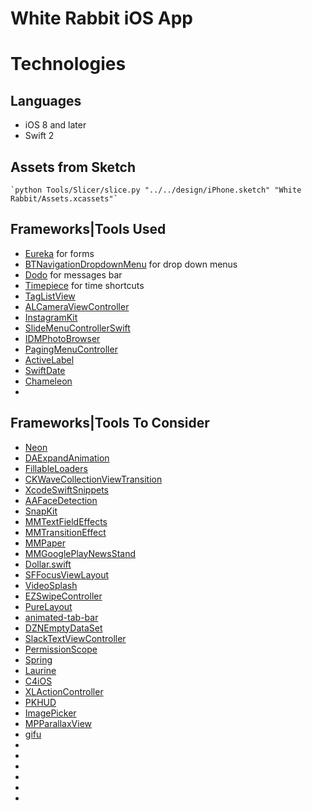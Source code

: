 White Rabbit iOS App
===============================


# Technologies

## Languages

- iOS 8 and later
- Swift 2


## Assets from Sketch

    `python Tools/Slicer/slice.py "../../design/iPhone.sketch" "White Rabbit/Assets.xcassets"`

## Frameworks|Tools Used

* [Eureka](https://github.com/xmartlabs/Eureka) for forms
* [BTNavigationDropdownMenu](https://github.com/PhamBaTho/BTNavigationDropdownMenu) for drop down menus
* [Dodo](https://github.com/exchangegroup/Dodo) for messages bar
* [Timepiece](https://github.com/naoty/Timepiece) for time shortcuts
* [TagListView](https://github.com/xhacker/TagListView)
* [ALCameraViewController](https://github.com/AlexLittlejohn/ALCameraViewController)
* [InstagramKit](https://github.com/shyambhat/InstagramKit)
* [SlideMenuControllerSwift](https://github.com/dekatotoro/SlideMenuControllerSwift)
* [IDMPhotoBrowser](https://github.com/ideaismobile/IDMPhotoBrowser)
* [PagingMenuController](https://github.com/kitasuke/PagingMenuController)
* [ActiveLabel](https://github.com/optonaut/ActiveLabel.swift)
* [SwiftDate](https://github.com/malcommac/SwiftDate)
* [Chameleon](https://github.com/ViccAlexander/Chameleon)
* []()




## Frameworks|Tools To Consider

* [Neon](https://github.com/mamaral/Neon)
* [DAExpandAnimation](https://github.com/ifitdoesntwork/DAExpandAnimation)
* [FillableLoaders](https://github.com/poolqf/FillableLoaders)
* [CKWaveCollectionViewTransition](https://github.com/CezaryKopacz/CKWaveCollectionViewTransition)
* [XcodeSwiftSnippets](https://github.com/burczyk/XcodeSwiftSnippets)
* [AAFaceDetection](https://github.com/aaronabentheuer/AAFaceDetection)
* [SnapKit](https://github.com/SnapKit/SnapKit)
* [MMTextFieldEffects](https://github.com/mukyasa/MMTextFieldEffects)
* [MMTransitionEffect](https://github.com/mukyasa/MMTransitionEffect)
* [MMPaper](https://github.com/mukyasa/MMPaper)
* [MMGooglePlayNewsStand](https://github.com/mukyasa/MMGooglePlayNewsStand)
* [Dollar.swift](https://github.com/ankurp/Dollar.swift)
* [SFFocusViewLayout](https://github.com/fdzsergio/SFFocusViewLayout)
* [VideoSplash](https://github.com/toygar/VideoSplash)
* [EZSwipeController](https://github.com/goktugyil/EZSwipeController)
* [PureLayout](https://github.com/PureLayout/PureLayout)
* [animated-tab-bar](https://github.com/Ramotion/animated-tab-bar)
* [DZNEmptyDataSet](https://github.com/dzenbot/DZNEmptyDataSet)
* [SlackTextViewController](https://github.com/slackhq/SlackTextViewController/tree/swift-example)
* [PermissionScope](https://github.com/nickoneill/PermissionScope)
* [Spring](https://github.com/MengTo/Spring)
* [Laurine](https://github.com/JiriTrecak/Laurine)
* [C4iOS](https://github.com/C4Framework/C4iOS)
* [XLActionController](https://github.com/xmartlabs/XLActionController)
* [PKHUD](https://github.com/pkluz/PKHUD)
* [ImagePicker](https://github.com/hyperoslo/ImagePicker)
* [MPParallaxView](https://github.com/DroidsOnRoids/MPParallaxView)
* [gifu](https://github.com/kaishin/gifu)
* []()
* []()
* []()
* []()
* []()
* []()

